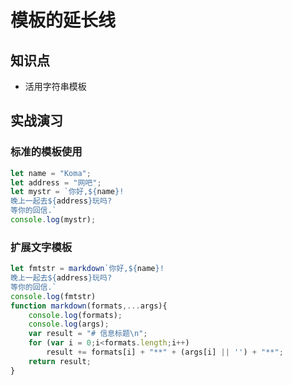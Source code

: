 模板的延长线
===========

## 知识点

* 活用字符串模板

## 实战演习

### 标准的模板使用

~~~js
let name = "Koma";
let address = "网吧";
let mystr = `你好,${name}!
晚上一起去${address}玩吗?
等你的回信.`
console.log(mystr);
~~~

### 扩展文字模板

~~~js
let fmtstr = markdown`你好,${name}!
晚上一起去${address}玩吗?
等你的回信.`
console.log(fmtstr)
function markdown(formats,...args){
    console.log(formats);
    console.log(args);
    var result = "# 信息标题\n";
    for (var i = 0;i<formats.length;i++)
        result += formats[i] + "**" + (args[i] || '') + "**";
    return result;
}
~~~